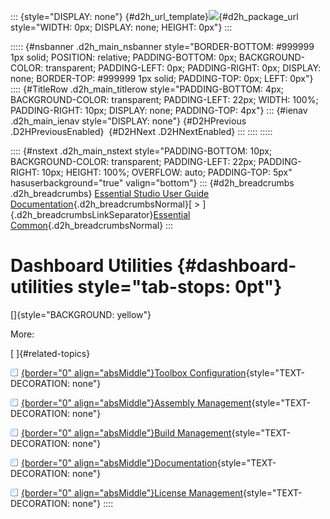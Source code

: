 ::: {style="DISPLAY: none"}
[](ms-xhelp:///?Id=d2h_url_template){#d2h_url_template}![](!package_url!){#d2h_package_url style="WIDTH: 0px; DISPLAY: none; HEIGHT: 0px"}
:::

::::: {#nsbanner .d2h_main_nsbanner style="BORDER-BOTTOM: #999999 1px solid; POSITION: relative; PADDING-BOTTOM: 0px; BACKGROUND-COLOR: transparent; PADDING-LEFT: 0px; PADDING-RIGHT: 0px; DISPLAY: none; BORDER-TOP: #999999 1px solid; PADDING-TOP: 0px; LEFT: 0px"}
:::: {#TitleRow .d2h_main_titlerow style="PADDING-BOTTOM: 4px; BACKGROUND-COLOR: transparent; PADDING-LEFT: 22px; WIDTH: 100%; PADDING-RIGHT: 10px; DISPLAY: none; PADDING-TOP: 4px"}
::: {#ienav .d2h_main_ienav style="DISPLAY: none"}
[](ms-xhelp:///?Id=834e56eb-893c-4801-b84d-95d7bc667462){#D2HPrevious .D2HPreviousEnabled}  [](ms-xhelp:///?Id=0059b867-8e4e-472b-9e25-d241cd38fd3c){#D2HNext .D2HNextEnabled}
:::
::::
:::::

:::: {#nstext .d2h_main_nstext style="PADDING-BOTTOM: 10px; BACKGROUND-COLOR: transparent; PADDING-LEFT: 22px; PADDING-RIGHT: 10px; HEIGHT: 100%; OVERFLOW: auto; PADDING-TOP: 5px" hasuserbackground="true" valign="bottom"}
::: {#d2h_breadcrumbs .d2h_breadcrumbs}
[Essential Studio User Guide Documentation](ms-xhelp:///?Id=12457748-09e3-4d74-a240-8e049cedf030){.d2h_breadcrumbsNormal}[ \> ]{.d2h_breadcrumbsLinkSeparator}[Essential Common](ms-xhelp:///?Id=2bfe10b6-fac1-4f91-a173-04db314f10c3){.d2h_breadcrumbsNormal}
:::

# Dashboard Utilities {#dashboard-utilities style="tab-stops: 0pt"}

[]{style="BACKGROUND: yellow"} 

More:

[ ]{#related-topics}

[![](button.gif){border="0" align="absMiddle"}Toolbox Configuration](ms-xhelp:///?Id=0059b867-8e4e-472b-9e25-d241cd38fd3c){style="TEXT-DECORATION: none"}

[![](button.gif){border="0" align="absMiddle"}Assembly Management](ms-xhelp:///?Id=1d9c1c0b-9932-4f6f-bd89-c4aeafccf534){style="TEXT-DECORATION: none"}

[![](button.gif){border="0" align="absMiddle"}Build Management](ms-xhelp:///?Id=c16644fc-7d11-4956-9d27-fe3230708ed9){style="TEXT-DECORATION: none"}

[![](button.gif){border="0" align="absMiddle"}Documentation](ms-xhelp:///?Id=9ab3c83c-c370-40c4-a552-6da1405cdf27){style="TEXT-DECORATION: none"}

[![](button.gif){border="0" align="absMiddle"}License Management](ms-xhelp:///?Id=3fa3c4d6-fceb-4be7-a884-78bd4fb19495){style="TEXT-DECORATION: none"}
::::
